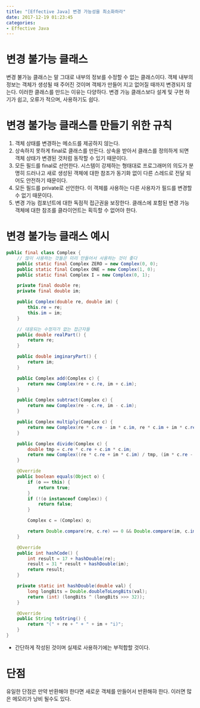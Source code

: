 ```yaml
---
title: "[Effective Java] 변경 가능성을 최소화하라"
date: 2017-12-19 01:23:45
categories:
- Effective Java
---
```


# 변경 불가능 클래스
변경 불가능 클래스는 말 그대로 내부의 정보를 수정할 수 없는 클래스이다. 객체 내부의 정보는 객체가 생성될 때 주어진 것이며 객체가 만들어 지고 없어질 때까지 변경되지 않는다. 이러한 클래스를 만드는 이유는 다양하다. 변경 가능 클래스보다 설계 및 구현 하기가 쉽고, 오류가 적으며, 사용하기도 쉽다.

# 변경 불가능 클래스를 만들기 위한 규칙
1. 객체 상태를 변경하는 메소드를 제공하지 않는다.
2. 상속하지 못하게 final로 클래스를 만든다. 상속을 받아서 클래스를 정의하게 되면 객체 상태가 변경된 것처럼 동작할 수 있기 때문이다.
3. 모든 필드를 final로 선언한다. 시스템이 강제하는 형태대로 프로그래머의 의도가 분명히 드러나고 새로 생성된 객체에 대한 참조가 동기화 없이 다른 스레드로 전달 되어도 안전하기 때문이다.
4. 모든 필드를 private로 선언한다. 이 객체를 사용하는 다른 사용자가 필드를 변경할 수 없기 때문이다.
5. 변경 가능 컴포넌트에 대한 독점적 접근권을 보장한다. 클래스에 포함된 변경 가능 객체에 대한 참조를 클라이언트는 획득할 수 없어야 한다.

# 변경 불가능 클래스 예시
```java
public final class Complex {
    // 많이 사용하는 것들은 미리 만들어서 사용하는 것이 좋다
    public static final Complex ZERO = new Complex(0, 0);
    public static final Complex ONE = new Complex(1, 0);
    public static final Complex I = new Complex(0, 1);

    private final double re;
    private final double im;

    public Complex(double re, double im) {
        this.re = re;
        this.im = im;
    }

    // 대응되는 수정자가 없는 접근자들
    public double realPart() {
        return re;
    }

    public double imginaryPart() {
        return im;
    }

    public Complex add(Complex c) {
        return new Complex(re + c.re, im + c.im);
    }

    public Complex subtract(Complex c) {
        return new Complex(re - c.re, im - c.im);
    }

    public Complex multiply(Complex c) {
        return new Complex(re * c.re - im * c.im, re * c.im + im * c.re);
    }

    public Complex divide(Complex c) {
        double tmp = c.re * c.re + c.im * c.im;
        return new Complex((re * c.re + im * c.im) / tmp, (im * c.re - re * c.im) / tmp);
    }

    @Override
    public boolean equals(Object o) {
        if (o == this) {
            return true;
        }
        if (!(o instanceof Complex)) {
            return false;
        }

        Complex c = (Complex) o;

        return Double.compare(re, c.re) == 0 && Double.compare(im, c.im) == 0;
    }

    @Override
    public int hashCode() {
        int result = 17 + hashDouble(re);
        result = 31 * result + hashDouble(im);
        return result;
    }

    private static int hashDouble(double val) {
        long longBits = Double.doubleToLongBits(val);
        return (int) (longBits ^ (longBits >>> 32));
    }

    @Override
    public String toString() {
        return "(" + re + " + " + im + "i)";
    }
}
```
* 간단하게 작성된 것이며 실제로 사용하기에는 부적합할 것이다.

# 단점
유일한 단점은 만약 반환해야 한다면 새로운 객체를 만들어서 반환해햐 한다. 이러면 많은 메모리가 낭비 될수도 있다.